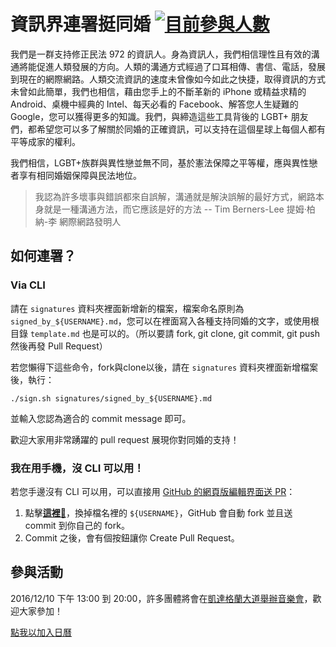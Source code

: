 # 資訊界連署挺同婚 [![目前參與人數](https://img.shields.io/github/contributors/RainbowEngineer/taiwan_love_wins.svg?label=%E7%9B%AE%E5%89%8D%E5%8F%83%E8%88%87%E4%BA%BA%E6%95%B8)](https://github.com/RainbowEngineer/taiwan_love_wins/graphs/contributors)

我們是一群支持修正民法 972 的資訊人。身為資訊人，我們相信理性且有效的溝通將能促進人類發展的方向。人類的溝通方式經過了口耳相傳、書信、電話，發展到現在的網際網路。人類交流資訊的速度未曾像如今如此之快捷，取得資訊的方式未曾如此簡單，我們也相信，藉由您手上的不斷革新的 iPhone 或精益求精的 Android、桌機中經典的 Intel、每天必看的 Facebook、解答您人生疑難的 Google，您可以獲得更多的知識。我們，與締造這些工具背後的 LGBT+ 朋友們，都希望您可以多了解關於同婚的正確資訊，可以支持在這個星球上每個人都有平等成家的權利。

我們相信，LGBT+族群與異性戀並無不同，基於憲法保障之平等權，應與異性戀者享有相同婚姻保障與民法地位。

> 我認為許多壞事與錯誤都來自誤解，溝通就是解決誤解的最好方式，網路本身就是一種溝通方法，而它應該是好的方法
> -- Tim Berners-Lee 提姆·柏納-李 網際網路發明人

## 如何連署？

### Via CLI

請在 `signatures` 資料夾裡面新增新的檔案，檔案命名原則為 `signed_by_${USERNAME}.md`，您可以在裡面寫入各種支持同婚的文字，或使用根目錄 `template.md` 也是可以的。（所以要請 fork, git clone, git commit, git push 然後再發 Pull Request）

若您懶得下這些命令，fork與clone以後，請在 `signatures` 資料夾裡面新增檔案後，執行：

    ./sign.sh signatures/signed_by_${USERNAME}.md

並輸入您認為適合的 commit message 即可。

歡迎大家用非常踴躍的 pull request 展現你對同婚的支持！

### 我在用手機，沒 CLI 可以用！

若您手邊沒有 CLI 可以用，可以直接用 [GitHub 的網頁版編輯界面送 PR](https://help.github.com/articles/editing-files-in-another-user-s-repository/)：

1. 點擊[**這裡**:pencil:](https://github.com/RainbowEngineer/taiwan_love_wins/new/master?filename=signatures/signed_by_${USERNAME}.md)，換掉檔名裡的 `${USERNAME}`，GitHub 會自動 fork 並且送 commit 到你自己的 fork。
2. Commit 之後，會有個按鈕讓你 Create Pull Request。

## 參與活動

2016/12/10 下午 13:00 到 20:00，許多團體將會在[凱達格蘭大道舉辦音樂會](https://www.facebook.com/events/608609792656897)，歡迎大家參加！

<a href="http://www.google.com/calendar/event?
action=TEMPLATE
&text=1210%20%E8%AE%93%E7%94%9F%E5%91%BD%E4%B8%8D%E5%86%8D%E9%80%9D%E5%8E%BB%EF%BC%8C%E7%82%BA%E5%A9%9A%E5%A7%BB%E5%B9%B3%E6%AC%8A%E7%AB%99%E5%87%BA%E4%BE%86%20%E9%9F%B3%E6%A8%82%E6%9C%83
&dates=20161210T050000Z/20161210T120000Z
&details=https%3A%2F%2Fwww.facebook.com%2Fevents%2F608609792656897%2F%0D%0A%0D%0A12%E6%9C%8810%E6%97%A5%28%E6%98%9F%E6%9C%9F%E5%85%AD%29%E4%B8%96%E7%95%8C%E4%BA%BA%E6%AC%8A%E6%97%A5%EF%BC%8C%E9%82%80%E8%AB%8B%E6%89%80%E6%9C%891128%E5%9C%A8%E7%8F%BE%E5%A0%B4%E5%A0%85%E6%8C%81%E5%A5%AE%E6%88%B0%E7%9A%84%E4%BA%BA%EF%BC%8C%E4%B9%9F%E9%82%80%E8%AB%8B1128%E5%9B%A0%E7%82%BA%E4%B8%8A%E7%8F%AD%E7%84%A1%E6%B3%95%E5%88%B0%E5%A0%B4%EF%BC%8C%E4%BE%9D%E7%84%B6%E5%BF%83%E5%BF%83%E5%BF%B5%E5%BF%B5%E5%A9%9A%E5%A7%BB%E5%B9%B3%E6%AC%8A%E7%9A%84%E6%AF%8F%E5%80%8B%E5%A4%A5%E4%BC%B4%E3%80%82+%0D%0A%0D%0A%E3%80%8C%E8%AE%93%E7%94%9F%E5%91%BD%E4%B8%8D%E5%86%8D%E9%80%9D%E5%8E%BB%EF%BC%8C%E7%82%BA%E5%A9%9A%E5%A7%BB%E5%B9%B3%E6%AC%8A%E7%AB%99%E5%87%BA%E4%BE%86%E3%80%8D%E9%9F%B3%E6%A8%82%E6%9C%83+%0D%0A%E6%99%82%E9%96%93%3A12%E6%9C%8810%E6%97%A5%28%E6%98%9F%E6%9C%9F%E5%85%AD%29%E4%B8%8B%E5%8D%88%E4%B8%80%E9%BB%9E%E5%85%A5%E5%A0%B4%EF%BC%8C%E4%B8%8B%E5%8D%88%E4%B8%89%E9%BB%9E%E9%96%8B%E5%A7%8B%EF%BC%8C%E6%99%9A%E9%96%93%E5%85%AB%E9%BB%9E%E7%B5%90%E6%9D%9F%E3%80%82+%0D%0A%E5%9C%B0%E9%BB%9E%3A%E5%87%B1%E9%81%94%E6%A0%BC%E8%98%AD%E5%A4%A7%E9%81%93+%0D%0A%0D%0A%E8%AB%8B%E5%92%8C%E6%88%91%E5%80%91%E5%9C%A8%E4%B8%80%E8%B5%B7%EF%BC%81%E3%80%8C%E8%AE%93%E7%94%9F%E5%91%BD%E4%B8%8D%E5%86%8D%E9%80%9D%E5%8E%BB%EF%BC%8C%E7%82%BA%E5%A9%9A%E5%A7%BB%E5%B9%B3%E6%AC%8A%E7%AB%99%E5%87%BA%E4%BE%86%E3%80%8D%E9%9F%B3%E6%A8%82%E6%9C%83%EF%BC%8C%E7%8F%BE%E5%A0%B4%E5%B0%87%E6%9C%89%E9%99%90%E5%AE%9A%E5%BD%A9%E8%99%B9%E5%B0%8F%E7%89%A9%E7%BE%A9%E8%B3%A3%EF%BC%8C%E4%B8%A6%E9%82%80%E8%AB%8B%E5%90%84%E7%95%8C%E9%9F%B3%E6%A8%82%E4%BA%BA%E6%8C%BA%E5%90%8C%E5%BF%97%EF%BC%8C%E9%82%80%E8%AB%8B%E6%89%80%E6%9C%89%E7%9A%84%E5%8F%B0%E7%81%A3%E5%85%AC%E6%B0%91%E8%88%87%E6%88%91%E5%80%91%E4%B8%80%E8%B5%B7%EF%BC%8C%E7%9B%B8%E6%8C%BA%E7%82%BA%E5%B9%B3%E6%AC%8A%EF%BC%8C%E5%85%A8%E6%B0%91%E6%92%90%E5%90%8C%E5%BF%97%EF%BC%81%EF%BC%81+%0D%0A%0D%0A%E4%B8%BB%E8%BE%A6%E5%96%AE%E4%BD%8D%3A+%0D%0A%E5%8F%B0%E7%81%A3%E5%90%8C%E5%BF%97%E8%AB%AE%E8%A9%A2%E7%86%B1%E7%B7%9A%0D%0A%E5%8F%B0%E7%81%A3%E5%90%8C%E5%BF%97%E5%AE%B6%E5%BA%AD%E6%AC%8A%E7%9B%8A%E4%BF%83%E9%80%B2%E6%9C%83%0D%0A%E5%A9%A6%E5%A5%B3%E6%96%B0%E7%9F%A5%E5%9F%BA%E9%87%91%E6%9C%83+%0D%0A%E5%90%8C%E5%BF%97%E4%BA%BA%E6%AC%8A%E6%B3%95%E6%A1%88%E9%81%8A%E8%AA%AA%E8%81%AF%E7%9B%9F+%0D%0AQueermosa+Awards+%E9%85%B7%E6%91%A9%E6%B2%99%E7%8D%8E%0D%0A%E5%90%8C%E5%85%89%E5%90%8C%E5%BF%97%E9%95%B7%E8%80%81%E6%95%99%E6%9C%83%0D%0A%E7%9C%9F%E5%85%89%E7%A6%8F%E9%9F%B3%E6%95%99%E6%9C%83%0D%0A%0D%0A12%2F10+%E2%80%9CCherish+Every+Life%2C+Support+Marriage+Equality%E2%80%9D+Concert%0D%0AWhen%3A+Dec.+10th+%28Sat.%29.+Entry+from+13%3A00%2C+performance+starts+at+15%3A00%2C+till+20%3A00%0D%0AWhere%3A+Ketagalan+Boulevard%2C+Taipei%0D%0A%0D%0APlease+join+us%21+With+a+charity+sale+of+rainbow+merchandise%2C+%E2%80%9CCherish+Every+Life%2C+Support+Marriage+Equality%E2%80%9D+Concert+gathers+musicians+to+express+their+support+for+the+LGBT+community.+We+invite+every+Taiwanese+citizen+to+join+us.+Support+equality%2C+support+LGBT%21%0D%0A%0D%0AHosted+by%3A+%0D%0ATaiwan+Tonzhi+Hotline+Association%0D%0ATaiwan+LGBT+Family+Rights+Advocacy+Association%0D%0AAwakening+Foundation%0D%0AThe+Lobby+Alliance+for+LGBT+Human+Rights%0D%0AQueermosa+Awards%0D%0ATong-Kwang+Light+House+Presbyterian+Church%0D%0ATrue+Light+Gospel+Church
&location=%E5%87%B1%E9%81%94%E6%A0%BC%E8%98%AD%E5%A4%A7%E9%81%93
&trp=true
&sprop=https://www.facebook.com/events/608609792656897/
&sprop=name:"
target="_blank" rel="nofollow">點我以加入日曆</a>
